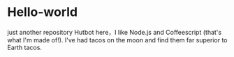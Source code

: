 # Hello-world
just another repository
Hutbot here，I like Node.js and Coffeescript (that's what I'm made of!).
I've had tacos on the moon and find them far superior to Earth tacos.
